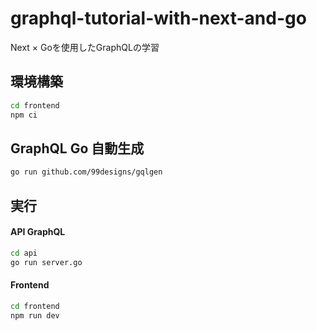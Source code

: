 # graphql-tutorial-with-next-and-go
Next × Goを使用したGraphQLの学習

## 環境構築

```bash
cd frontend
npm ci
```

## GraphQL Go 自動生成

```bash
go run github.com/99designs/gqlgen
```

## 実行

#### API GraphQL

```bash
cd api
go run server.go
```

#### Frontend

```bash
cd frontend
npm run dev
```
